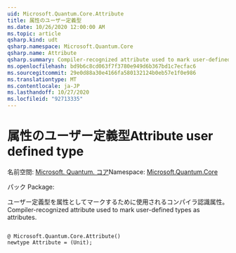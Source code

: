 ```yaml
---
uid: Microsoft.Quantum.Core.Attribute
title: 属性のユーザー定義型
ms.date: 10/26/2020 12:00:00 AM
ms.topic: article
qsharp.kind: udt
qsharp.namespace: Microsoft.Quantum.Core
qsharp.name: Attribute
qsharp.summary: Compiler-recognized attribute used to mark user-defined types as attributes.
ms.openlocfilehash: bd9b6c8cd063f7f3780e949d6b367bd1c7ecfac6
ms.sourcegitcommit: 29e0d88a30e4166fa580132124b0eb57e1f0e986
ms.translationtype: MT
ms.contentlocale: ja-JP
ms.lasthandoff: 10/27/2020
ms.locfileid: "92713335"
---
```

# <a name="attribute-user-defined-type"></a><span data-ttu-id="729e6-102">属性のユーザー定義型</span><span class="sxs-lookup"><span data-stu-id="729e6-102">Attribute user defined type</span></span>

<span data-ttu-id="729e6-103">名前空間: [Microsoft. Quantum. コア](xref:Microsoft.Quantum.Core)</span><span class="sxs-lookup"><span data-stu-id="729e6-103">Namespace: [Microsoft.Quantum.Core](xref:Microsoft.Quantum.Core)</span></span>

<span data-ttu-id="729e6-104">パック [](https://nuget.org/packages/)</span><span class="sxs-lookup"><span data-stu-id="729e6-104">Package: [](https://nuget.org/packages/)</span></span>


<span data-ttu-id="729e6-105">ユーザー定義型を属性としてマークするために使用されるコンパイラ認識属性。</span><span class="sxs-lookup"><span data-stu-id="729e6-105">Compiler-recognized attribute used to mark user-defined types as attributes.</span></span>

```qsharp

@ Microsoft.Quantum.Core.Attribute()
newtype Attribute = (Unit);
```

